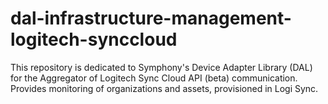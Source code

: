 # dal-infrastructure-management-logitech-synccloud
This repository is dedicated to Symphony's Device Adapter Library (DAL) for the Aggregator of Logitech Sync Cloud API (beta) communication. Provides monitoring of organizations and assets, provisioned in Logi Sync.
